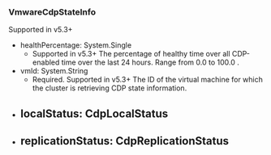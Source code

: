### VmwareCdpStateInfo
Supported in v5.3+

- healthPercentage: System.Single
  - Supported in v5.3+
  The percentage of healthy time over all CDP-enabled time over the last 24 hours. Range from 0.0 to 100.0 .
- vmId: System.String
  - Required. Supported in v5.3+
  The ID of the virtual machine for which the cluster is retrieving CDP state information.
- localStatus: CdpLocalStatus
  - 
- replicationStatus: CdpReplicationStatus
  - 
